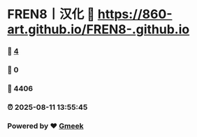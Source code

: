 # FREN8丨汉化 :link: https://860-art.github.io/FREN8-.github.io 
### :page_facing_up: [4](https://860-art.github.io/FREN8-.github.io/tag.html) 
### :speech_balloon: 0 
### :hibiscus: 4406 
### :alarm_clock: 2025-08-11 13:55:45 
### Powered by :heart: [Gmeek](https://github.com/Meekdai/Gmeek)
